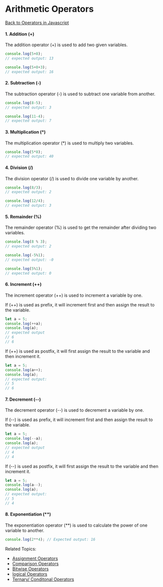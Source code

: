 # Arithmetic Operators
[Back to Operators in Javascript](README.md#operators-in-javascript)

#### 1. Addition (+)
The addition operator (+) is used to add two given variables.
```js
console.log(5+8);
// expected output: 13

console.log(5+8+3);
// expected output: 16
```

#### 2. Subtraction (-)
The subtraction operator (-) is used to subtract one variable from another.
```js
console.log(8-5);
// expected output: 3

console.log(11-4);
// expected output: 7
```

#### 3. Multiplication (*)
The multiplication operator (*) is used to multiply two variables.
```js
console.log(5*8);
// expected output: 40
```

#### 4. Division (/)
The division operator (/) is used to divide one variable by another.
```js
console.log(8/3);
// expected output: 2

console.log(12/4);
// expected output: 3
```

#### 5. Remainder (%)
The remainder operator (%) is used to get the remainder after dividing two variables.
```js
console.log(8 % 3);
// expected output: 2
```

```js
console.log(-5%1);
// expected output: -0
```

```js
console.log(5%1);
// expected output: 0
```

#### 6. Increment (++)
The increment operator (++) is used to increment a variable by one.

If (++) is used as prefix, it will increment first and then assign the result to the variable.
```js
let a = 5;
console.log(++a);
console.log(a);
// expected output
// 6
// 6
```

If (++) is used as postfix, it will first assign the result to the variable and then increment it.
```js
let a = 5;
console.log(a++);
console.log(a);
// expected output: 
// 5
// 6
```

#### 7. Decrement (--)
The decrement operator (--) is used to decrement a variable by one.

If (--) is used as prefix, it will increment first and then assign the result to the variable.
```js
let a = 5;
console.log(--a);
console.log(a);
// expected output
// 4
// 4
```

If (--) is used as postfix, it will first assign the result to the variable and then increment it.
```js
let a = 5;
console.log(a--);
console.log(a);
// expected output: 
// 5
// 4
```

#### 8. Exponentiation (**)
The exponentiation operator (**) is used to calculate the power of one variable to another.
```js
console.log(2**4); // Expected output: 16
```


Related Topics:
- [Assignment Operators](AssignmentOperator.md#assignment-operator)
- [Comparison Operators](ComparisonOperator.md#comparison-operators)
- [Bitwise Operators](BitwiseOperator.md#bitwise-operators)
- [logical Operators](LogicalOperator.md#logical-operators)
- [Ternary/ Conditonal Operators](TernaryOperator.md#ternary-operators)